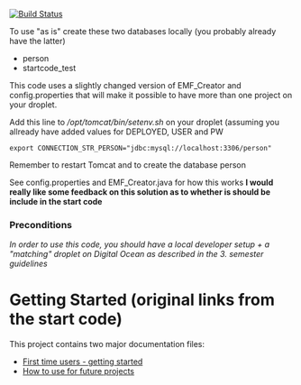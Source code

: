 [![Build Status](https://travis-ci.org/Lars-m/flow2week1.svg?branch=master)](https://travis-ci.org/Lars-m/flow2week1)

To use "as is" create these two databases locally (you probably already have the latter)
- person
- startcode_test

This code uses a slightly changed version of EMF_Creator and config.properties that will make it possible to have more than one project on your droplet.

Add this line to */opt/tomcat/bin/setenv.sh* on your droplet (assuming you allready have added values for DEPLOYED, USER and PW

`export CONNECTION_STR_PERSON="jdbc:mysql://localhost:3306/person"`

Remember to restart Tomcat and to create the database person

See config.properties and EMF_Creator.java for how this works **I would really like some feedback on this solution as to whether is should be include in the start code**





### Preconditions
*In order to use this code, you should have a local developer setup + a "matching" droplet on Digital Ocean as described in the 3. semester guidelines* 
# Getting Started (original links from the start code)

This project contains two major documentation files: 
 - [First time users - getting started](README_proof_of_concept.md)
 - [How to use for future projects](README_how_to_use.md)
